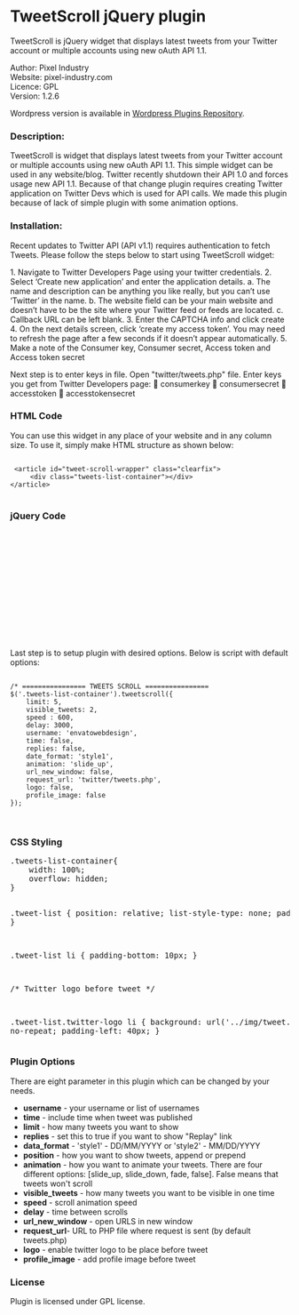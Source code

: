 TweetScroll jQuery plugin
===========================

TweetScroll is jQuery widget that displays latest tweets from your Twitter account or multiple accounts 
using new oAuth API 1.1. 

Author: Pixel Industry<br />
Website: pixel-industry.com<br />
Licence: GPL<br />
Version: 1.2.6

Wordpress version is available in [Wordpress Plugins Repository](http://wordpress.org/plugins/tweetscroll-widget/).

<h3>Description:</h3>
<p>
TweetScroll is widget that displays latest tweets from your Twitter account or multiple accounts using new 
oAuth API 1.1. This simple widget can be used in any website/blog. Twitter recently shutdown their API 1.0 
and forces usage new API 1.1. Because of that change plugin requires creating Twitter application on Twitter 
Devs which is used for API calls. We made this plugin because of lack of simple plugin with some animation options.</p>

<h3>Installation:</h3>
<p>
Recent updates to Twitter API (API v1.1) requires authentication to fetch Tweets. Please follow the steps below to start using TweetScroll widget:</p>
1. Navigate to Twitter Developers Page using your twitter credentials. 2. Select ‘Create new application’ and enter the application details.
a. The name and description can be anything you like really, but you can’t use ‘Twitter’ in the name.
b. The website field can be your main website and doesn’t have to be the site where your Twitter feed or feeds are located.
c. Callback URL can be left blank.
3. Enter the CAPTCHA info and click create
4. On the next details screen, click ‘create my access token’. You may need to refresh the page after a few seconds if it doesn’t appear automatically.
5. Make a note of the Consumer key, Consumer secret, Access token and Access token secret


Next step is to enter keys in file. Open "twitter/tweets.php" file. Enter keys you get from Twitter Developers page:
 consumerkey
 consumersecret
 accesstoken
 accesstokensecret

<h3>HTML Code</h3>
<p>
You can use this widget in any place of your website and in any column size. To use it, 
simply make HTML structure as shown below: </p>
<pre>
<code>
 &#60;article id="tweet-scroll-wrapper" class="clearfix"&#62;
     &#60;div class="tweets-list-container"&#62;&#60;/div&#62;
&#60;/article&#62;
</code>
</pre>

<h3>jQuery Code</h3>
<pre>
<code>
<!-- jQuery -->
<script src="http://code.jquery.com/jquery-1.11.0.min.js"></script>
<script src="http://code.jquery.com/jquery-migrate-1.2.1.min.js"></script>

<!-- TweetScroll Stylesheet -->
<link href="css/tweetscroll.css" media="all" rel="stylesheet" type="text/css"/>

<!-- TweetScroll Script -->
<script src="jquery.tweetscroll.js" type='text/javascript'></script>
</code>
</pre>

<p>
Last step is to setup plugin with desired options. Below is script with default options: </p>
<pre>
<code>
/* ================ TWEETS SCROLL ================ 
$('.tweets-list-container').tweetscroll({ 
    limit: 5,
    visible_tweets: 2,
    speed : 600,
    delay: 3000,
    username: 'envatowebdesign',
    time: false,
    replies: false,
    date_format: 'style1',
    animation: 'slide_up',
    url_new_window: false,
    request_url: 'twitter/tweets.php',
    logo: false,
    profile_image: false
});

</code>
</pre>

<h3>CSS Styling</h3>
<pre>
.tweets-list-container{
    width: 100%;
    overflow: hidden;
}

.tweet-list {
    position: relative;
    list-style-type: none;
    padding: 0;
}

.tweet-list li {
    padding-bottom: 10px;
}

/* Twitter logo before tweet */

.tweet-list.twitter-logo li {
    background: url('../img/tweet.png') no-repeat;
    padding-left: 40px;
}
</pre>
<h3>Plugin Options</h3>
<p>
There are eight parameter in this plugin which can be changed by your needs.</p>
<ul>
<li><strong>username</strong> - your username or list of usernames</li>
<li><strong>time</strong> - include time when tweet was published</li>
<li><strong>limit</strong> - how many tweets you want to show</li>
<li><strong>replies</strong> - set this to true if you want to show "Replay" link</li>
<li><strong>data_format</strong> - 'style1' - DD/MM/YYYY or 'style2' - MM/DD/YYYY</li>
<li><strong>position</strong> - how you want to show tweets, append or prepend</li>
<li><strong>animation</strong> - how you want to animate your tweets. There are four different options: [slide_up, slide_down, fade, false]. False means that tweets won't scroll</li>
<li><strong>visible_tweets</strong> - how many tweets you want to be visible in one time</li>
<li><strong>speed</strong> - scroll animation speed</li>
<li><strong>delay</strong> - time between scrolls</li>
<li><strong>url_new_window</strong> - open URLS in new window</li>
<li><strong>request_url</strong>- URL to PHP file where request is sent (by default tweets.php)</li>
<li><strong>logo</strong> - enable twitter logo to be place before tweet</li>
<li><strong>profile_image</strong> - add profile image before tweet</li>
</ul>

<h3>License</h3>
<p>Plugin is licensed under GPL license.</p>
